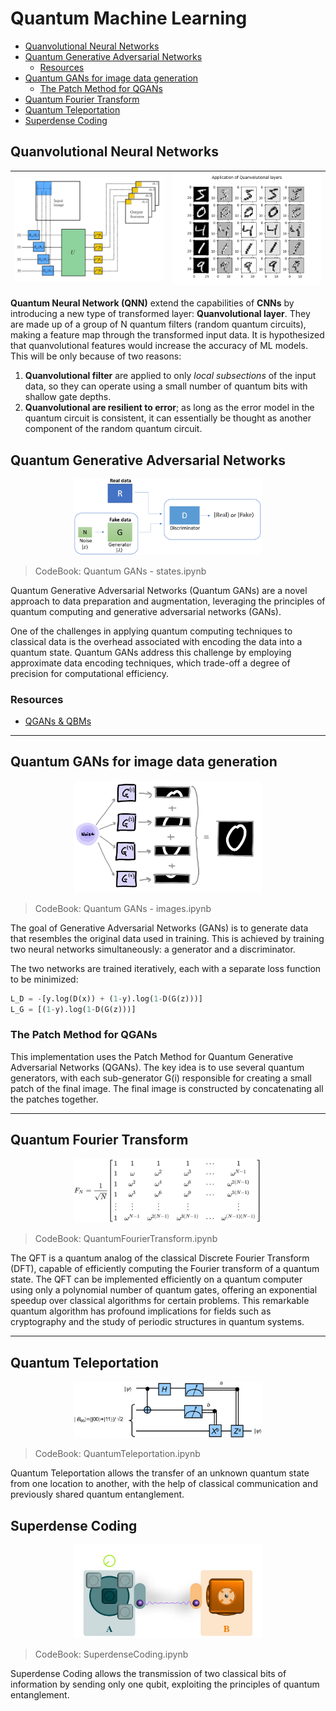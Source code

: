 # Quantum Machine Learning <!-- omit in toc -->

- [Quanvolutional Neural Networks](#quanvolutional-neural-networks)
- [Quantum Generative Adversarial Networks](#quantum-generative-adversarial-networks)
  - [Resources](#resources)
- [Quantum GANs for image data generation](#quantum-gans-for-image-data-generation)
  - [The Patch Method for QGANs](#the-patch-method-for-qgans)
- [Quantum Fourier Transform](#quantum-fourier-transform)
- [Quantum Teleportation](#quantum-teleportation)
- [Superdense Coding](#superdense-coding)


## Quanvolutional Neural Networks
| <img src="images/quanvolutional.png" width=400> | <img src="images/quanvolutional_output.png" width=400> |
| ----------------------------------------------- | ------------------------------------------------------ |

**Quantum Neural Network (QNN)** extend the capabilities of **CNNs** by introducing a new type of transformed layer: **Quanvolutional layer**. They are made up of a group of N quantum filters (random quantum circuits), making a feature map through the transformed input data. It is hypothesized that quanvolutional features would increase the accuracy of ML models. This will be only because of two reasons:

1. **Quanvolutional filter** are applied to only *local subsections* of the input data, so they can operate using a small number of quantum bits with shallow gate depths.
2. **Quanvolutional are resilient to error**; as long as the error model in the quantum circuit is consistent, it can essentially be thought as another component of the random quantum circuit.

## Quantum Generative Adversarial Networks

<center><img src="images/qgan_states_circuit.png" width=300></center>

> CodeBook: Quantum GANs - states.ipynb

Quantum Generative Adversarial Networks (Quantum GANs) are a novel approach to data preparation and augmentation, leveraging the principles of quantum computing and generative adversarial networks (GANs). 

One of the challenges in applying quantum computing techniques to classical data is the overhead associated with encoding the data into a quantum state. Quantum GANs address this challenge by employing approximate data encoding techniques, which trade-off a degree of precision for computational efficiency.

### Resources

- [QGANs & QBMs](https://www.youtube.com/watch?v=yzcWIz5pfOs)

---
## Quantum GANs for image data generation

<center><img src="images/qgan_patch.png" width=300></center>

> CodeBook: Quantum GANs - images.ipynb

The goal of Generative Adversarial Networks (GANs) is to generate data that resembles the original data used in training. This is achieved by training two neural networks simultaneously: a generator and a discriminator.

The two networks are trained iteratively, each with a separate loss function to be minimized:

```python
L_D = -[y.log(D(x)) + (1-y).log(1-D(G(z)))]
L_G = [(1-y).log(1-D(G(z)))]
```

### The Patch Method for QGANs

This implementation uses the Patch Method for Quantum Generative Adversarial Networks (QGANs). The key idea is to use several quantum generators, with each sub-generator G(i) responsible for creating a small patch of the final image. The final image is constructed by concatenating all the patches together.

---
## Quantum Fourier Transform

<center><img src="images/qft.png" width=300></center>

> CodeBook: QuantumFourierTransform.ipynb

The QFT is a quantum analog of the classical Discrete Fourier Transform (DFT), capable of efficiently computing the Fourier transform of a quantum state. The QFT can be implemented efficiently on a quantum computer using only a polynomial number of quantum gates, offering an exponential speedup over classical algorithms for certain problems. This remarkable quantum algorithm has profound implications for fields such as cryptography and the study of periodic structures in quantum systems.

---
## Quantum Teleportation

<center><img src="images/quantum_teleportation.png" width=300></center>

> CodeBook: QuantumTeleportation.ipynb

Quantum Teleportation allows the transfer of an unknown quantum state from one location to another, with the help of classical communication and previously shared quantum entanglement.

## Superdense Coding

<center><img src="images/superdense_coding.png" width=300></center>

> CodeBook: SuperdenseCoding.ipynb

Superdense Coding allows the transmission of two classical bits of information by sending only one qubit, exploiting the principles of quantum entanglement.